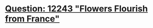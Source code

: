 [Question: 12243 "Flowers Flourish from France"](http://uva.onlinejudge.org/external/122/12243.html)
===
